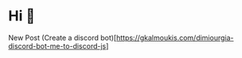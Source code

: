# Hi 👋

New Post (Create a discord bot)[https://gkalmoukis.com/dimiourgia-discord-bot-me-to-discord-js]
